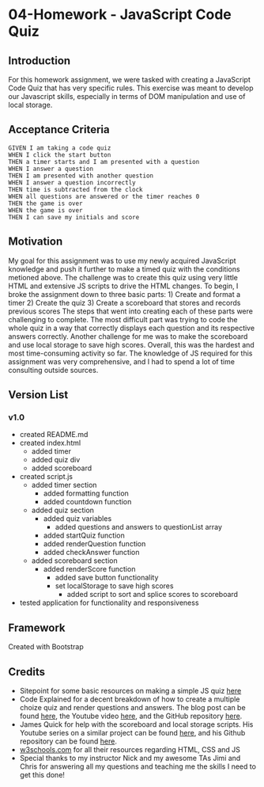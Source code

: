 # 04-Homework - JavaScript Code Quiz

## Introduction
For this homework assignment, we were tasked with creating a JavaScript Code Quiz that has very specific rules. This exercise was meant to develop our Javascript skills, especially in terms of DOM manipulation and use of local storage.

## Acceptance Criteria
```
GIVEN I am taking a code quiz
WHEN I click the start button
THEN a timer starts and I am presented with a question
WHEN I answer a question
THEN I am presented with another question
WHEN I answer a question incorrectly
THEN time is subtracted from the clock
WHEN all questions are answered or the timer reaches 0
THEN the game is over
WHEN the game is over
THEN I can save my initials and score
```

## Motivation
My goal for this assignment was to use my newly acquired JavaScript knowledge and push it further to make a timed quiz with the conditions metioned above. The challenge was to create this quiz using very little HTML and extensive JS scripts to drive the HTML changes. To begin, I broke the assignment down to three basic parts:
    1) Create and format a timer
    2) Create the quiz
    3) Create a scoreboard that stores and records previous scores
The steps that went into creating each of these parts were challenging to complete. The most difficult part was trying to code the whole quiz in a way that correctly displays each question and its respective answers correctly. Another challenge for me was to make the scoreboard and use local storage to save high scores. Overall, this was the hardest and most time-consuming activity so far. The knowledge of JS required for this assignment was very comprehensive, and I had to spend a lot of time consulting outside sources.

## Version List
### v1.0
* created README.md
* created index.html
    * added timer
    * added quiz div
    * added scoreboard
* created script.js
    * added timer section
        * added formatting function
        * added countdown function
    * added quiz section
        * added quiz variables
            * added questions and answers to questionList array
        * added startQuiz function
        * added renderQuestion function
        * added checkAnswer function
    * added scoreboard section
        * added renderScore function
            * added save button functionality
            * set localStorage to save high scores
                * added script to sort and splice scores to scoreboard   
* tested application for functionality and responsiveness
<!-- ### v2.0
* added instructions
* added more questions
* created style.css
    * added styling for better visual appeal and design -->

## Framework

Created with Bootstrap

## Credits
* Sitepoint for some basic resources on making a simple JS quiz [here](https://www.sitepoint.com/simple-javascript-quiz/)
* Code Explained for a decent breakdown of how to create a multiple choize quiz and render questions and answers. The blog post can be found [here](https://www.codeexplained.org/2018/10/create-multiple-choice-quiz-using-javascript.html), the Youtube video [here](https://youtu.be/49pYIMygIcU), and the GitHub repository [here](https://github.com/CodeExplainedRepo/Multiple-Choice-Quiz-JavaScript).
* James Quick for help with the scoreboard and local storage scripts. His Youtube series on a similar project can be found [here](https://www.youtube.com/watch?v=u98ROZjBWy8&list=PLDlWc9AfQBfZIkdVaOQXi1tizJeNJipEx), and his Github repository can be found [here](https://github.com/jamesqquick/Build-A-Quiz-App-With-HTML-CSS-and-JavaScript).
* [w3schools.com](https://www.w3schools.com/) for all their resources regarding HTML, CSS and JS
* Special thanks to my instructor Nick and my awesome TAs Jimi and Chris for answering all my questions and teaching me the skills I need to get this done!